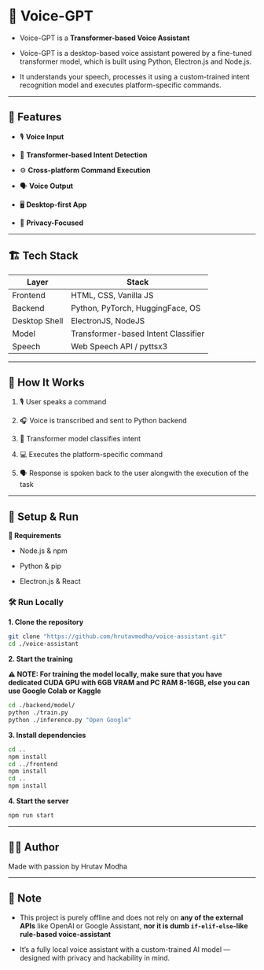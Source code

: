 # 🧠 Voice-GPT

- Voice-GPT is a **Transformer-based Voice Assistant**

- Voice-GPT is a desktop-based voice assistant powered by a fine-tuned transformer model, which is built using Python, Electron.js and Node.js.
  
- It understands your speech, processes it using a custom-trained intent recognition model and executes platform-specific commands.

---

## 🚀 Features

- 🎙️ **Voice Input**
  
- 🤖 **Transformer-based Intent Detection**
  
- ⚙️ **Cross-platform Command Execution** 

- 🗣️ **Voice Output**  

- 🖥️ **Desktop-first App**  

- 🔐 **Privacy-Focused**

---

## 🏗️ Tech Stack

| Layer         | Stack                             |
|---------------|------------------------------------|
| Frontend      | HTML, CSS, Vanilla JS              |
| Backend       | Python, PyTorch, HuggingFace, OS   |
| Desktop Shell | ElectronJS, NodeJS                 |
| Model         | Transformer-based Intent Classifier|
| Speech        | Web Speech API / pyttsx3           |

---

## 🧠 How It Works

1. 🎙️ User speaks a command

2. 🎧 Voice is transcribed and sent to Python backend

3. 🧠 Transformer model classifies intent

4. 💻 Executes the platform-specific command

5. 🗣️ Response is spoken back to the user alongwith the execution of the task

---

## 🔧 Setup & Run

**🔁 Requirements**

- Node.js & npm

- Python & pip

- Electron.js & React

### 🛠️ Run Locally

**1. Clone the repository**

```Bash
git clone "https://github.com/hrutavmodha/voice-assistant.git"
cd ./voice-assistant
```

**2. Start the training**

**⚠️ NOTE: For training the model locally, make sure that you have dedicated CUDA GPU with 6GB VRAM and PC RAM 8-16GB, else you can use Google Colab or Kaggle**

```Bash
cd ./backend/model/
python ./train.py        
python ./inference.py "Open Google"
```

**3. Install dependencies**

```Bash
cd ..
npm install
cd ../frontend
npm install
cd ..
npm install
```

**4. Start the server**

```Bash
npm run start
```

---

## 👨‍💻 Author

Made with passion by Hrutav Modha

---

## 📌 Note

- This project is purely offline and does not rely on **any of the external APIs** like OpenAI or Google Assistant, **nor it is dumb `if-elif-else`-like rule-based voice-assistant**

- It’s a fully local voice assistant with a custom-trained AI model — designed with privacy and hackability in mind.
